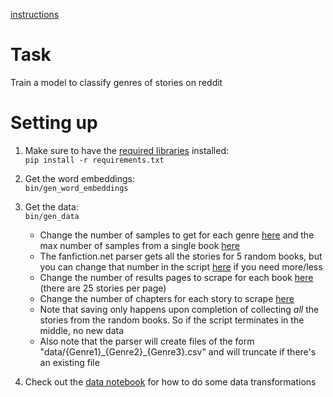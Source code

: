 [instructions](https://newclasses.nyu.edu/access/content/group/a655a9a4-e9ae-47ed-a62f-959223e0c99f/Project/Project_instructions.doc)

# Task
Train a model to classify genres of stories on reddit

# Setting up
1. Make sure to have the [required libraries](requirements.txt) installed:  
`pip install -r requirements.txt`  

2. Get the word embeddings:  
`bin/gen_word_embeddings`  

3. Get the data:  
`bin/gen_data`  

    - Change the number of samples to get for each genre [here](scrape_fanfic.py#93) and the max number of samples from a single book [here](scrape_fanfic.py#94)
    - The fanfiction.net parser gets all the stories for 5 random books, but you can change that number in the script [here](scrape_fanfic.py#L101) if you need more/less
    - Change the number of results pages to scrape for each book [here](scrape_fanfic.py#L107) (there are 25 stories per page)
    - Change the number of chapters for each story to scrape [here](scrape_fanfic.py#L31)
    - Note that saving only happens upon completion of collecting _all_ the stories from the random books. So if the script terminates in the middle, no new data
    - Also note that the parser will create files of the form "data/{Genre1}\_{Genre2}\_{Genre3}.csv" and will truncate if there's an existing file
4. Check out the [data notebook](data.ipynb) for how to do some data transformations